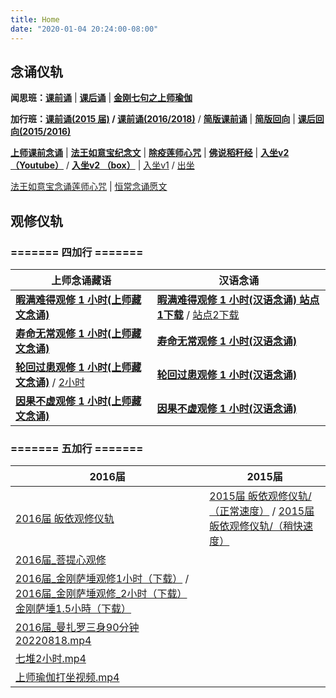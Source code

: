 ```yaml
---
title: Home
date: "2020-01-04 20:24:00-08:00"
---
```


## 念诵仪轨

**闻思班：[课前诵](https://s3.ap-northeast-1.wasabisys.com/hdcx/hdv/videos/%E8%AF%BE%E5%89%8D%E5%BF%B5%E8%AF%B5.mp4)** | **[课后诵](https://s3.ap-northeast-1.wasabisys.com/hdcx/hdv/videos/%E9%97%BB%E6%80%9D%E7%8F%AD%E8%AF%BE%E5%90%8E%E8%AF%B5.mp4)** | **[金刚七句之上师瑜伽](https://s3.ap-northeast-1.wasabisys.com/hdcx/hdv/videos/%e9%87%91%e5%88%9a%e4%b8%83%e5%8f%a5-%e6%b5%81%e7%95%85%e7%89%88.mp4)**

**加行班：[课前诵(2015 届)](https://s3.ap-northeast-1.wasabisys.com/hdcx/hdv/videos/2015%E5%8A%A0%E8%A1%8C%E7%8F%AD%E8%AF%BE%E5%89%8D%E5%BF%B5%E8%AF%B5.mp4) / [课前诵(2016/2018)](https://s3.ap-northeast-1.wasabisys.com/hdcx/hdv/videos/2018%E5%8A%A0%E8%A1%8C%E7%8F%AD%E8%AF%BE%E5%89%8D%E5%BF%B5%E8%AF%B5.mp4)** / **[简版课前诵](https://s3.ap-northeast-1.wasabisys.com/hdcx/hdv/videos/%E5%8A%A0%E8%A1%8C%E7%8F%AD%E7%AE%80%E7%89%88%E8%AF%BE%E5%89%8D%E5%BF%B5%E8%AF%B5.mp4)** | **[简版回向](https://s3.ap-northeast-1.wasabisys.com/hdcx/hdv/videos/%E5%9B%9E%E5%90%91(2021%E7%89%88).mp4)** | **[课后回向(2015/2016)](https://s3.ap-northeast-1.wasabisys.com/hdcx/hdv/videos/2015%E8%AF%BE%E5%90%8E%E5%9B%9E%E5%90%91.mp4)**

**[上师课前念诵](https://s3.ap-northeast-1.wasabisys.com/hdcx/hdv/videos/%E4%B8%8A%E5%B8%88%E8%AF%BE%E5%89%8D%E5%BF%B5%E8%AF%B5.mp4)** | **[法王如意宝纪念文](https://s3.ap-northeast-1.wasabisys.com/hdcx/hdv/f/up/img_4578.png)** | **[除疫莲师心咒](https://s3.ap-northeast-1.wasabisys.com/hdcx/hdv/videos/%E9%99%A4%E7%96%AB%E8%8E%B2%E5%B8%88.mp4)** | **[佛说稻秆经](/pages/fsdgj/)** | **[入坐v2 （Youtube）](https://www.youtube.com/watch?v=qsYzkp9gCaA&list=PL7aUyQTIJqAjS5nIe9yN7iRuTth5Xgbhf&index=2)** / **[入坐v2 （box）](https://box.hdcxb.net/%E5%85%B6%E4%BB%96%E8%B5%84%E6%96%99/v/%E5%85%A5%E5%BA%A7v2.mp4)** | [入坐v1](https://s3.ap-northeast-1.wasabisys.com/hdcx/hdv/v/%e5%85%a5%e5%9d%90v1.mp4) / [出坐](https://s3.ap-northeast-1.wasabisys.com/hdcx/hdv/v/%e5%87%ba%e5%9d%90.mp4)

[法王如意宝念诵莲师心咒](https://s3.ap-northeast-1.wasabisys.com/hdcx/hdv/a/%E6%B3%95%E7%8E%8B%E5%A6%82%E6%84%8F%E5%AE%9D-%E8%8E%B2%E5%B8%88%E5%BF%83%E5%92%92.mp3) | [恒常念诵愿文](https://s3.ap-northeast-1.wasabisys.com/hdcx/hdv/v/%e6%81%92%e5%b8%b8%e5%bf%b5%e8%af%b5%e6%84%bf%e6%96%87.mp4)  

## 观修仪轨

### ======= 四加行 ======= 
| 上师念诵藏语                                                                                                                                            | 汉语念诵                                                                                                                 |
| ------------------------------------------------------------------------------------------------------------------------------------------------------- | ------------------------------------------------------------------------------------------------------------------------ |
| **[暇满难得观修 1 小时(上师藏文念诵)](https://s3.ap-northeast-1.wasabisys.com/hdcx/hdv/v/4jx/%E6%9A%87%E6%BB%A1%E9%9A%BE%E5%BE%97-%E4%B8%8A%E5%B8%88%E5%BF%B5%E8%AF%B5.mp4)**                            | **[暇满难得观修 1 小时(汉语念诵) 站点1下载](https://s3.ap-northeast-1.wasabisys.com/hdcx/hdv/v/4jx/%E6%9A%87%E6%BB%A1%E9%9A%BE%E5%BE%97.mp4)** / [站点2下载](https://f004.backblazeb2.com/file/hdv001/v/%E6%9A%87%E6%BB%A1%E9%9A%BE%E5%BE%97.mp4) |
| **[寿命无常观修 1 小时(上师藏文念诵)](https://s3.ap-northeast-1.wasabisys.com/hdcx/hdv/v/4jx/%E5%AF%BF%E5%91%BD%E6%97%A0%E5%B8%B8-%E4%B8%8A%E5%B8%88%E5%BF%B5%E8%AF%B5.mp4)**                            | **[寿命无常观修 1 小时(汉语念诵)](https://s3.ap-northeast-1.wasabisys.com/hdcx/hdv/v/4jx/smwc.mp4)** |
| **[轮回过患观修 1 小时(上师藏文念诵)](https://s3.ap-northeast-1.wasabisys.com/hdcx/hdv/v/4jx/%E8%BD%AE%E5%9B%9E%E7%97%9B%E8%8B%A6-%E4%B8%8A%E5%B8%88%E5%BF%B5%E8%AF%B5.mp4)** / [2小时](https://s3.ap-northeast-1.wasabisys.com/hdcx/hdv/v/4jx/%E8%BD%AE%E5%9B%9E%E7%97%9B%E8%8B%A62h-%E4%B8%8A%E5%B8%88%E5%BF%B5%E8%AF%B5.mp4)                          | **[轮回过患观修 1 小时(汉语念诵)](https://s3.ap-northeast-1.wasabisys.com/hdcx/hdv/v/4jx/lhgh.mp4)** |
| **[因果不虚观修 1 小时(上师藏文念诵)](https://s3.ap-northeast-1.wasabisys.com/hdcx/hdv/v/4jx/%E5%9B%A0%E6%9E%9C%E4%B8%8D%E8%99%9A-%E4%B8%8A%E5%B8%88%E5%BF%B5%E8%AF%B5.mp4)**                            | **[因果不虚观修 1 小时(汉语念诵)](https://s3.ap-northeast-1.wasabisys.com/hdcx/hdv/v/4jx/ygbx.mp4)** |

### ======= 五加行 ======= 

|  2016届      |  2015届  | 
| ---------------- | ------- | 
| [2016届 皈依观修仪轨](https://s3.ap-northeast-1.wasabisys.com/hdcx/hdv/v/5jx/2016%E7%9A%88%E4%BE%9D%E8%A7%82%E4%BF%AE.mp4) | [2015届 皈依观修仪轨/（正常速度）](/pages/5jx-gy2/) / [2015届 皈依观修仪轨/（稍快速度）](/pages/5jx-gy/)
| [2016届_菩提心观修](https://s3.ap-northeast-1.wasabisys.com/hdcx/hdv/v/5jx/2016%E8%8F%A9%E6%8F%90%E5%BF%83%E8%A7%82%E4%BF%AE-%E4%B8%8A%E5%B8%88%E5%BF%B5%E8%AF%B5.mp4)  |  | 
| [2016届_金刚萨埵观修1小时（下载）](https://s3.ap-northeast-1.wasabisys.com/hdcx/hdv/v/5jx/2016/%e6%96%b0%e7%89%88%e9%87%91%e5%88%9a%e8%90%a8%e5%9f%b51%e5%b0%8f%e6%97%b6.mp4)  / [2016届_金刚萨埵观修_2小时（下载）](https://s3.ap-northeast-1.wasabisys.com/hdcx/hdv/v/5jx/2016/%e6%96%b0%e7%89%88%e9%87%91%e5%88%9a%e8%90%a8%e5%9f%b5%e6%89%93%e5%9d%902%e5%b0%8f%e6%97%b6.mp4)  [金刚萨埵1.5小時（下载）](https://s3.ap-northeast-1.wasabisys.com/hdcx/hdv/v/5jx/2016/%e6%96%b0%e7%89%88%e9%87%91%e5%88%9a%e8%90%a8%e5%9f%b5%e6%89%93%e5%9d%901.5%e5%b0%8f%e6%97%b6.mp4) |  |
| [2016届_曼扎罗三身90分钟20220818.mp4](https://s3.ap-northeast-1.wasabisys.com/hdcx/hdv/v/5jx/2016/%e6%9b%bc%e6%89%8e%e7%bd%97%e4%b8%89%e8%ba%ab90%e5%88%86%e9%92%9f20220818.mp4) |  |
| [七堆2小时.mp4](https://s3.ap-northeast-1.wasabisys.com/hdcx/hdv/v/5jx/2016/%e4%b8%83%e5%a0%862%e5%b0%8f%e6%97%b6.mp4) | |
| [上师瑜伽打坐视频.mp4](https://s3.ap-northeast-1.wasabisys.com/hdcx/hdv/v/5jx/2016/%E4%B8%8A%E5%B8%88%E7%91%9C%E4%BC%BD%E6%89%93%E5%9D%90%E8%A7%86%E9%A2%91%20new.mp4)| |
